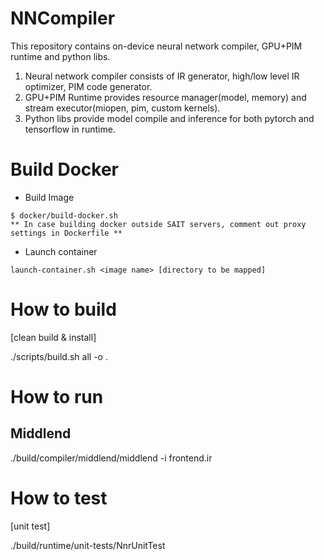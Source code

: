 # NNCompiler

This repository contains on-device neural network compiler, GPU+PIM runtime and python libs.
1) Neural network compiler consists of IR generator, high/low level IR optimizer, PIM code generator.
2) GPU+PIM Runtime provides resource manager(model, memory) and stream executor(miopen, pim, custom kernels).
3) Python libs provide model compile and inference for both pytorch and tensorflow in runtime.

# Build Docker
* Build Image
```
$ docker/build-docker.sh
** In case building docker outside SAIT servers, comment out proxy settings in Dockerfile ** 
```
* Launch container
```
launch-container.sh <image name> [directory to be mapped]
```


# How to build

[clean build & install]

./scripts/build.sh all -o .

# How to run

## Middlend
./build/compiler/middlend/middlend -i frontend.ir

# How to test

[unit test]

./build/runtime/unit-tests/NnrUnitTest
